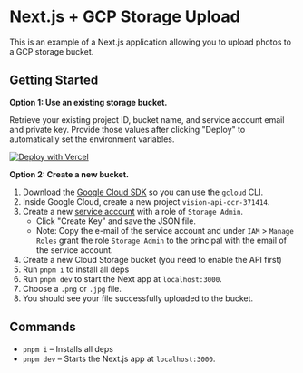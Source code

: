 # Next.js + GCP Storage Upload

This is an example of a Next.js application allowing you to upload photos to a GCP storage bucket.

## Getting Started

**Option 1: Use an existing storage bucket.**

Retrieve your existing project ID, bucket name, and service account email and private key. Provide those values after clicking "Deploy" to automatically set the environment variables.

[![Deploy with Vercel](https://vercel.com/button)](https://vercel.com/new/git/external?repository-url=https%3A%2F%2Fgithub.com%2Fleerob%2Fnextjs-gcp-storage&env=PROJECT_ID,CLIENT_EMAIL,PRIVATE_KEY,BUCKET_NAME&envDescription=GCP%20bucket%20information%20and%20service%20account.)

**Option 2: Create a new bucket.**

1. Download the [Google Cloud SDK](https://cloud.google.com/sdk/docs/install) so you can use the `gcloud` CLI.
1. Inside Google Cloud, create a new project `vision-api-ocr-371414`.
2. Create a new [service account](https://console.cloud.google.com/iam-admin/serviceaccounts) with a role of `Storage Admin`.
   -  Click "Create Key" and save the JSON file.
   - Note: Copy the e-mail of the service account and under `IAM` > `Manage Roles` grant the role `Storage Admin` to the principal with the email of the service account.
3. Create a new Cloud Storage bucket (you need to enable the API first)
4. Run `pnpm i` to install all deps
5.  Run `pnpm dev` to start the Next app at `localhost:3000`.
6.  Choose a `.png` or `.jpg` file.
7.  You should see your file successfully uploaded to the bucket.

## Commands

- `pnpm i` – Installs all deps
- `pnpm dev` – Starts the Next.js app at `localhost:3000`.

